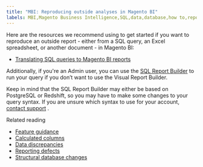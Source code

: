 ```yaml
---
title: "MBI: Reproducing outside analyses in Magento BI"
labels: MBI,Magento Business Intelligence,SQL,data,database,how to,reports,reproduce analyses
---
```


Here are the resources we recommend using to get started if you want to reproduce an outside report - either from a SQL query, an Excel spreadsheet, or another document - in Magento BI:

* [Translating SQL queries to Magento BI reports](https://support.magento.com/hc/en-us/articles/360016506772)

Additionally, if you're an Admin user, you can use the [SQL Report Builder](https://support.magento.com/hc/en-us/articles/360016504112) to run your query if you don’t want to use the Visual Report Builder.

Keep in mind that the SQL Report Builder may either be based on PostgreSQL or Redshift, so you may have to make some changes to your query syntax. If you are unsure which syntax to use for your account, [contact support](https://support.magento.com/hc/en-us/articles/360019088251) .

Related reading

* [Feature guidance](https://support.magento.com/hc/en-us/articles/360016504792)
* [Calculated columns](https://support.magento.com/hc/en-us/articles/360016505112)
* [Data discrepancies](https://support.magento.com/hc/en-us/articles/360016505312)
* [Reporting defects](https://support.magento.com/hc/en-us/articles/360016732711)
* [Structural database changes](https://support.magento.com/hc/en-us/articles/360016506112)
